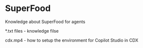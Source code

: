 # SuperFood
Knowledge about SuperFood for agents 

*.txt files - knowledge filse

cdx.mp4 - how to setup the environment for Copilot Studio in CDX
